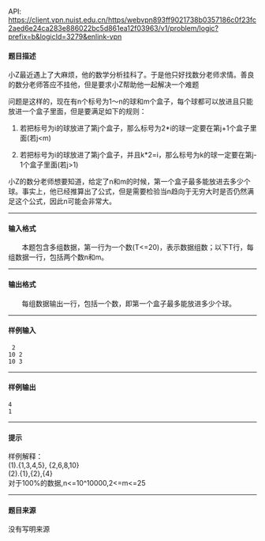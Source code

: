 API: https://client.vpn.nuist.edu.cn/https/webvpn893ff9021738b0357186c0f23fc2aed6e24ca283e886022bc5d861ea12f03963/v1/problem/logic?prefix=b&logicId=3279&enlink-vpn

#### 题目描述

小Z最近遇上了大麻烦，他的数学分析挂科了。于是他只好找数分老师求情。善良的数分老师答应不挂他，但是要求小Z帮助他一起解决一个难题

问题是这样的，现在有n个标号为1～n的球和m个盒子，每个球都可以放进且只能放进一个盒子里面，但是要满足如下的规则：

1. 若把标号为i的球放进了第j个盒子，那么标号为2\*i的球一定要在第j+1个盒子里面(若j<m)

2. 若把标号为i的球放进了第j个盒子，并且k\*2=i，那么标号为k的球一定要在第j-1个盒子里面(若j>1)

小Z的数分老师想要知道，给定了n和m的时候，第一个盒子最多能放进去多少个球。事实上，他已经推算出了公式，但是需要检验当n趋向于无穷大时是否仍然满足这个公式，因此n可能会非常大。

---

#### 输入格式

       本题包含多组数据，第一行为一个数(T<=20)，表示数据组数；以下T行，每组数据一行，包括两个数n和m。

---

#### 输出格式

       每组数据输出一行，包括一个数，即第一个盒子最多能放进多少个球。

---

#### 样例输入
```
 2
10 2
10 3

```

---

#### 样例输出
```
4
1

```

---

#### 提示

样例解释：  
(1).{1,3,4,5}, {2,6,8,10}  
(2).{1},{2},{4}  
对于100%的数据,n<=10^10000,2<=m<=25

---

#### 题目来源

没有写明来源